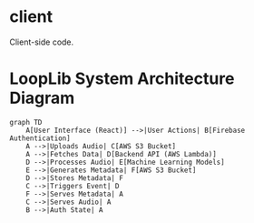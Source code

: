 # client
Client-side code.


# LoopLib System Architecture Diagram

```mermaid
graph TD
    A[User Interface (React)] -->|User Actions| B[Firebase Authentication]
    A -->|Uploads Audio| C[AWS S3 Bucket]
    A -->|Fetches Data| D[Backend API (AWS Lambda)]
    D -->|Processes Audio| E[Machine Learning Models]
    E -->|Generates Metadata| F[AWS S3 Bucket]
    D -->|Stores Metadata| F
    C -->|Triggers Event| D
    F -->|Serves Metadata| A
    C -->|Serves Audio| A
    B -->|Auth State| A

